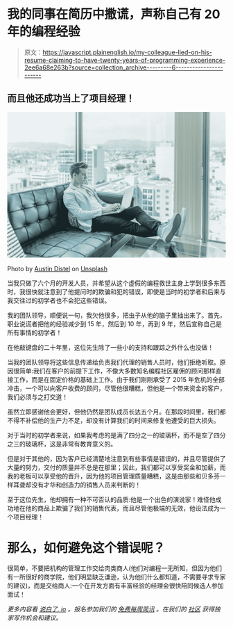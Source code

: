 # 我的同事在简历中撒谎，声称自己有 20 年的编程经验

> 原文：<https://javascript.plainenglish.io/my-colleague-lied-on-his-resume-claiming-to-have-twenty-years-of-programming-experience-2ee6a68e263b?source=collection_archive---------6----------------------->

## 而且他还成功当上了项目经理！

![](img/dbcf437fb39ce0ad9b57502d331b35db.png)

Photo by [Austin Distel](https://unsplash.com/@austindistel?utm_source=medium&utm_medium=referral) on [Unsplash](https://unsplash.com?utm_source=medium&utm_medium=referral)

当我只做了六个月的开发人员，并希望从这个虚假的编程救世主身上学到很多东西时，我很快就注意到了他提问时的欺骗和犯的错误，即使是当时的初学者和后来与我交往过的初学者也不会犯这些错误。

我的团队领导，顺便说一句，我欠他很多，把虫子从他的脑子里抽出来了。首先，职业说谎者把他的经验减少到 15 年，然后到 10 年，再到 9 年，然后宣称自己是所有事情的初学者！

在他敲键盘的二十年里，这位先生除了一些小的支持和跟踪之外什么也没做！

当我的团队领导将这些信息传递给负责我们代理的销售人员时，他们拒绝听取。原因很简单:我们在客户的前提下工作，不像大多数知名编程社区雇佣的顾问那样直接工作，而是在固定价格的基础上工作。由于我们刚刚承受了 2015 年危机的全部冲击，一个可以向客户收费的顾问，尽管他很糟糕，但他是一个带来资金的客户，我们必须与之打交道！

虽然立即感谢他会更好，但他仍然是团队成员长达五个月。在那段时间里，我们都不得不补偿他的生产力不足，却没有计算我们的时间来修复他遭受的巨大损失。

对于当时的初学者来说，如果我考虑的是满了四分之一的玻璃杯，而不是空了四分之三的玻璃杯，这是非常有教育意义的。

但是对于其他的，因为客户已经清楚地注意到有些事情是错误的，并且尽管提供了大量的努力，交付的质量并不总是在那里；因此，我们都可以享受奖金和加薪，而我的老板可以享受他的晋升，因为他的项目管理质量糟糕，这是由那些和贝多芬一样耳聋却没有才华和创造力的销售人员来判断的！

至于这位先生，他却拥有一种不可否认的品质:他是一个出色的演说家！难怪他成功地在他的商品上欺骗了我们的销售代表，而且尽管他极端的无效，他设法成为一个项目经理！

# 那么，如何避免这个错误呢？

很简单，不要把机构的管理工作交给肉类商人(他们对编程一无所知，但因为他们有一所很好的商学院，他们明显缺乏谦逊，认为他们什么都知道，不需要寻求专家的建议)，而是交给商人:一个在开发方面有丰富经验的经理会很快陪同候选人参加面试！

*更多内容看* [*说白了. io*](http://plainenglish.io/) *。报名参加我们的* [*免费每周简讯*](http://newsletter.plainenglish.io/) *。在我们的* [*社区*](https://discord.gg/GtDtUAvyhW) *获得独家写作机会和建议。*